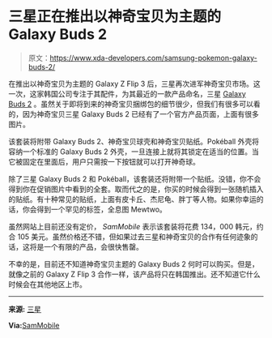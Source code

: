 # 三星正在推出以神奇宝贝为主题的 Galaxy Buds 2

> 原文：<https://www.xda-developers.com/samsung-pokemon-galaxy-buds-2/>

在推出以神奇宝贝为主题的 Galaxy Z Flip 3 后，三星再次进军神奇宝贝市场。这一次，这家韩国公司专注于其配件，为其最近的一款产品命名，三星 [Galaxy Buds 2](https://www.xda-developers.com/samsung-galaxy-buds-2/) 。虽然关于即将到来的神奇宝贝捆绑包的细节很少，但我们有很多可以看的，因为神奇宝贝三星 Galaxy Buds 2 已经有了一个官方产品页面，上面有很多图片。

该套装将附带 Galaxy Buds 2、神奇宝贝球壳和神奇宝贝贴纸。Pokéball 外壳将容纳一个标准的 Galaxy Buds 2 外壳，一旦连接上就将其锁定在适当的位置。当它被固定在里面后，用户只需按一下按钮就可以打开神奇球。

除了三星 Galaxy Buds 2 和 Pokéball，该套装还将附带一个贴纸。没错，你不会得到你在促销图片中看到的全套。取而代之的是，你买的时候会得到一张随机插入的贴纸。有十种常见的贴纸，上面有皮卡丘、杰尼龟、胖丁等人物。如果你幸运的话，你会得到一个罕见的标签，全息图 Mewtwo。

虽然网站上目前还没有定价， *SamMobile* 表示该套装将花费 134，000 韩元，约合 105 美元。虽然价格还不错，但如果过去三星和神奇宝贝的合作有任何迹象的话，这将是一个有限的产品，会很快售罄。

不幸的是，目前还不知道神奇宝贝主题的 Galaxy Buds 2 何时可以购买。但是，就像之前的 Galaxy Z Flip 3 合作一样，该产品将只在韩国推出。还不知道它什么时候会在其他地区上市。

* * *

**来源:** [三星](https://shop-links.co/1774913557303551457?u1=a8e4f55f-d800-4f68-81a3-5db94590eb53)

**Via:**[SamMobile](https://www.sammobile.com/news/galaxy-buds-2-pokemon-edition-bundle-samsung/)